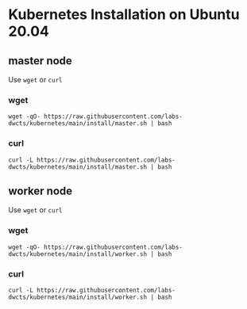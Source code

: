 # Kubernetes Installation on Ubuntu 20.04

## master node

Use `wget` or `curl`

### wget

```
wget -qO- https://raw.githubusercontent.com/labs-dwcts/kubernetes/main/install/master.sh | bash
```

### curl

```
curl -L https://raw.githubusercontent.com/labs-dwcts/kubernetes/main/install/master.sh | bash
```

## worker node

Use `wget` or `curl`

### wget

```
wget -qO- https://raw.githubusercontent.com/labs-dwcts/kubernetes/main/install/worker.sh | bash
```

### curl

```
curl -L https://raw.githubusercontent.com/labs-dwcts/kubernetes/main/install/worker.sh | bash
```